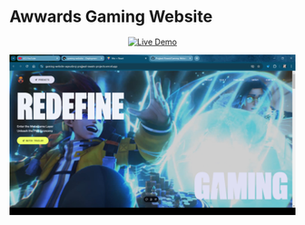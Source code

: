 <p align="center">
  <h1><strong>Awwards Gaming Website</strong></h1>
</p>

<p align="center">
  <a href="https://gaming-website-aqeusbroj-prajjwal-rawats-projects.vercel.app/" target="_blank">
    <img src="https://img.shields.io/badge/Live%20Demo-Click%20Here-brightgreen?style=for-the-badge" alt="Live Demo">
  </a>
</p>

<p align="center"> <img src="https://github.com/Prajjwal-Rawat/Gaming-Website/blob/main/public/img/HomePage.jpg">
